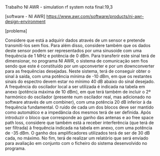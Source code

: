 Trabalho NI AWR - simulation rf system
nota final:19,3

[software - NI AWR]
https://www.awr.com/software/products/ni-awr-design-environment

[problema] 

Considere que está a adquirir dados através de um sensor e pretende transmiti-los sem fios. Para além disso, considere também que os dados deste sensor podem ser representados por uma sinusoide com uma frequência de 1 MHz e potência de 0 dBm. Para transferir este sinal terá de dimensionar, no programa NI AWR, o sistema de comunicação sem fios sendo que este é constituído por um upconverter e por um downconverter para as frequências desejadas. Neste sistema, terá de conseguir obter o sinal à saída, com uma potência mínima de -10 dBm, em que os restantes sinais do espectro devem estar no mínimo 40 dB abaixo do sinal desejado.
A frequência do oscilador local a ser utilizada é indicada na tabela em anexo (potência máxima de 10 dBm), em que terá também de incluir o 2º harmónico do oscilador (presente num oscilador real, mas adicionado no software através de um combiner), com uma potência 20 dB inferior à da frequência fundamental. O ruído de cada um dos blocos deve ser mantido como automático e a impedância dos mesmos terá de ser definida. Após introduzir o bloco que corresponde ao ganho das antenas e ao free space path loss, considere que também está a receber interferência (que terá de ser filtrada) à frequência indicada na tabela em anexo, com uma potência de -35 dBm. O ganho dos amplificadores utilizados terá de ser de 30 dB cada, no máximo.
No fim, terá de realizar um relatório que será enviado para avaliação em conjunto com o ficheiro do sistema desenvolvido no programa.
